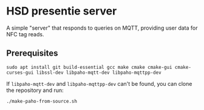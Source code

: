 # HSD presentie server
A simple "server" that responds to queries on MQTT, providing user data for NFC tag reads.

## Prerequisites
```
sudo apt install git build-essential gcc make cmake cmake-gui cmake-curses-gui libssl-dev libpaho-mqtt-dev libpaho-mqttpp-dev
```

If `libpaho-mqtt-dev` and `libpaho-mqttpp-dev` can't be found, you can clone the repository and run:

```./make-paho-from-source.sh```
